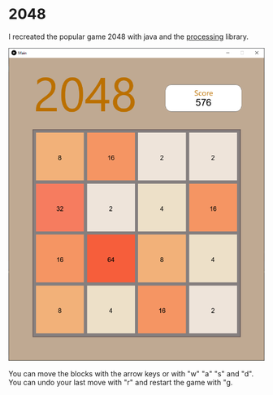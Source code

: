 # 2048
I recreated the popular game 2048 with java and the [processing](https://github.com/processing) library. 

![Screenshot](/other/2048_screenshot.png)

You can move the blocks with the arrow keys or with "w" "a" "s" and "d". You can undo your last move with "r" and restart the game with "g.
